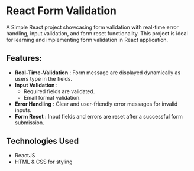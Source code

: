 # React Form Validation

A Simple React project showcasing form validation with real-time error handling, input validation, and form reset functionality. This project is ideal for learning and implementing form validation in React application.

## Features:
 - **Real-Time-Validation** : Form message are displayed dynamically as users type in the fields.
 - **Input Validation** : 
    - Required fields are validated.
    - Email format validation.
 - **Error Handling** : Clear and user-friendly error messages for invalid inputs.
 - **Form Reset** : Input fields and errors are reset after a successful form submission.


## Technologies Used 
 - ReactJS
 - HTML & CSS for styling
